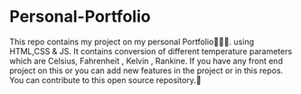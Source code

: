 # Personal-Portfolio
This repo contains my project on my personal Portfolio👨🏻‍💻. using HTML,CSS &amp; JS. It contains conversion of different temperature parameters which are Celsius, Fahrenheit , Kelvin , Rankine. If you have any front end project on this or you can add new features in the project or in this repos. You can contribute to this open source repository.🤖
